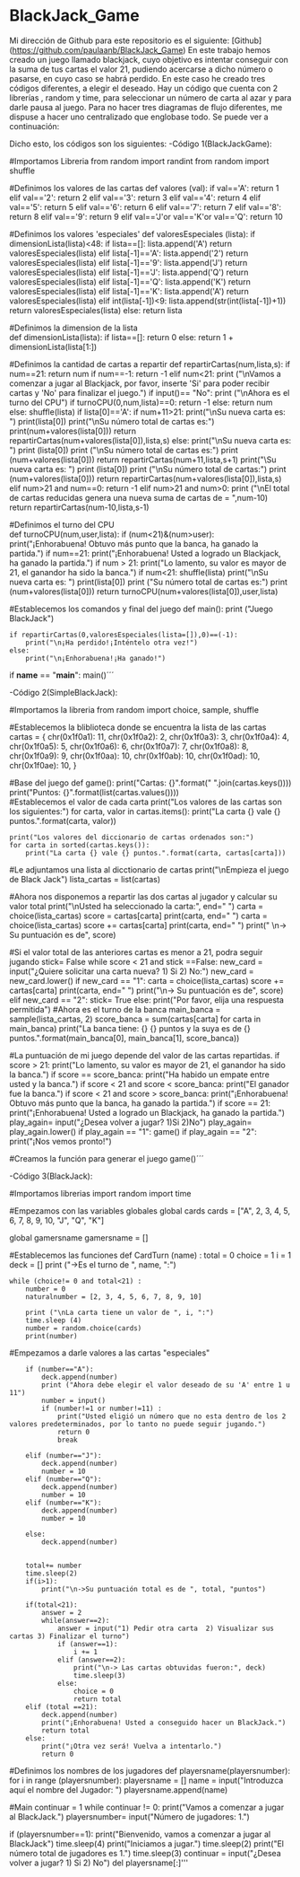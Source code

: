 # BlackJack_Game
Mi dirección de Github para este repositorio es el siguiente: [Github] (https://github.com/paulaanb/BlackJack_Game)
En este trabajo hemos creado un juego llamado blackjack, cuyo objetivo es intentar conseguir con la suma de tus cartas el valor 21, pudiendo acercarse a dicho número o pasarse, en cuyo caso se habrá perdido.
En este caso he creado tres códigos diferentes, a elegir el deseado. Hay un código que cuenta con 2 librerías , random y time, para seleccionar un número de carta al azar y para darle pausa al juego.
Para no hacer tres diagramas de flujo diferentes, me dispuse a hacer uno centralizado que englobase todo. Se puede ver a continuación:


Dicho esto, los códigos son los siguientes:
-Código 1(BlackJackGame):

#Importamos Libreria
from random import randint
from random import shuffle

#Definimos los valores de las cartas
def valores (val):
    if val=='A':
        return 1
    elif val=='2':
        return 2
    elif val=='3':
        return 3
    elif val=='4':
        return 4
    elif val=='5':
        return 5
    elif val=='6':
        return 6
    elif val=='7':
        return 7
    elif val=='8':
        return 8
    elif val=='9':
        return 9
    elif val=='J'or val=='K'or val=='Q':
       return 10

#Definimos los valores 'especiales'
def valoresEspeciales (lista):
        if dimensionLista(lista)<48:
            if lista==[]:
                lista.append('A')
                return valoresEspeciales(lista)
            elif lista[-1]=='A':
                lista.append('2')
                return valoresEspeciales(lista)
            elif lista[-1]=='9':
                lista.append('J')
                return valoresEspeciales(lista)
            elif lista[-1]=='J':
                lista.append('Q')
                return valoresEspeciales(lista)
            elif lista[-1]=='Q':
                lista.append('K')
                return valoresEspeciales(lista)
            elif lista[-1]=='K':
                lista.append('A')
                return valoresEspeciales(lista)
            elif int(lista[-1])<9:
                lista.append(str(int(lista[-1])+1))
                return valoresEspeciales(lista)
        else:
            return lista
            
#Definimos la dimension de la lista            
def dimensionLista(lista):
    if lista==[]:
        return 0
    else:
        return 1 + dimensionLista(lista[1:])
    
#Definimos la cantidad de cartas a repartir
def repartirCartas(num,lista,s):
        if num==21:
            return num
        if num==-1:
            return -1 
        elif num<21:
            print ("\nVamos a comenzar a jugar al Blackjack, por favor, inserte 'Si' para poder recibir cartas y 'No' para finalizar el juego.")
            if input()== "No":
                print ("\nAhora es el turno del CPU")
                if turnoCPU(0,num,lista)==0:
                    return -1
                else:
                    return num
            else:
                shuffle(lista)
                if lista[0]=='A':
                    if num+11>21:
                        print("\nSu nueva carta es: ")
                        print(lista[0])
                        print("\nSu número total de cartas es:")
                        print(num+valores(lista[0]))
                        return repartirCartas(num+valores(lista[0]),lista,s)
                    else:
                        print("\nSu nueva carta es: ")
                        print (lista[0])
                        print ("\nSu número total de cartas es:")
                        print (num+valores(lista[0]))
                        return repartirCartas(num+11,lista,s+1)
                print("\Su nueva carta es: ")
                print (lista[0])
                print ("\nSu número total de cartas:")
                print (num+valores(lista[0]))
                return repartirCartas(num+valores(lista[0]),lista,s)
        elif num>21 and num==0:
            return -1
        elif num>21 and num>0:
            print ("\nEl total de cartas reducidas genera una nueva suma de cartas de = ",num-10)
            return repartirCartas(num-10,lista,s-1)
 
 #Definimos el turno del CPU            
def turnoCPU(num,user,lista):
        if (num<21)&(num>user):
            print("¡Enhorabuena! Obtuvo más punto que la banca, ha ganado la partida.")
        if num==21:
            print("¡Enhorabuena! Usted a logrado un Blackjack, ha ganado la partida.")
        if num > 21:
            print("Lo lamento, su valor es mayor de 21, el ganandor ha sido la banca.")
        if num<21:
            shuffle(lista)
            print("\nSu nueva carta es: ")
            print(lista[0])
            print ("Su número total de cartas es:")
            print (num+valores(lista[0]))
            return turnoCPU(num+valores(lista[0]),user,lista)

#Establecemos los comandos y final del juego
def main():
    print ("Juego BlackJack")

    if repartirCartas(0,valoresEspeciales(lista=[]),0)==(-1):
        print("\n¡Ha perdido!¡Inténtelo otra vez!")
    else:
        print("\n¡Enhorabuena!¡Ha ganado!")
if __name__ == "__main__":
    main()´´´                       

-Código 2(SimpleBlackJack):

#Importamos la libreria
from random import choice, sample, shuffle

#Establecemos la bliblioteca donde se encuentra la lista de las cartas
cartas = {
    chr(0x1f0a1): 11,
    chr(0x1f0a2): 2,
    chr(0x1f0a3): 3,
    chr(0x1f0a4): 4,
    chr(0x1f0a5): 5,
    chr(0x1f0a6): 6,
    chr(0x1f0a7): 7,
    chr(0x1f0a8): 8,
    chr(0x1f0a9): 9,
    chr(0x1f0aa): 10,
    chr(0x1f0ab): 10,
    chr(0x1f0ad): 10,
    chr(0x1f0ae): 10,
}

#Base del juego
def game():
    print("Cartas: {}".format(" ".join(cartas.keys())))
    print("Puntos: {}".format(list(cartas.values())))       
#Establecemos el valor de cada carta
    print("Los valores de las cartas son los siguientes:")
    for carta, valor in cartas.items():
        print("La carta {} vale {} puntos.".format(carta, valor))
    
    print("Los valores del diccionario de cartas ordenados son:")
    for carta in sorted(cartas.keys()):
        print("La carta {} vale {} puntos.".format(carta, cartas[carta]))

#Le adjuntamos una lista al dicctionario de cartas
    print("\nEmpieza el juego de Black Jack")
    lista_cartas = list(cartas)
    
#Ahora nos disponemos a repartir las dos cartas al jugador y calcular su valor total
    print("\nUsted ha seleccionado la carta:", end=" ")
    carta = choice(lista_cartas)
    score = cartas[carta]
    print(carta, end=" ")
    carta = choice(lista_cartas)
    score += cartas[carta]
    print(carta, end=" ")
    print(" \n-> Su puntuación es de", score)

#Si el valor total de las anteriores cartas es menor a 21, podra seguir jugando
    stick= False
    while score < 21 and stick ==False:
        new_card = input("¿Quiere solicitar una carta nueva? 1) Si 2) No:")
        new_card = new_card.lower()
        if new_card == "1":
            carta = choice(lista_cartas)
            score += cartas[carta]
            print(carta, end=" ")
            print("\n-> Su puntuación es de", score)
        elif new_card == "2":
            stick= True
        else:
            print("Por favor, elija una respuesta permitida")
#Ahora es el turno de la banca
    main_banca = sample(lista_cartas, 2)
    score_banca = sum(cartas[carta] for carta in main_banca)
    print("La banca tiene: {} {} puntos y la suya es de {} puntos.".format(main_banca[0], main_banca[1], score_banca))

#La puntuación de mi juego depende del valor de las cartas repartidas.
    if score > 21:
        print("Lo lamento, su valor es mayor de 21, el ganandor ha sido la banca.")
    if score == score_banca:
        print("Ha habido un empate entre usted y la banca.")
    if score < 21 and score < score_banca:
        print("El ganador fue la banca.")
    if score < 21 and score > score_banca:
        print("¡Enhorabuena! Obtuvo más punto que la banca, ha ganado la partida.")
    if score == 21:
        print("¡Enhorabuena! Usted a logrado un Blackjack, ha ganado la partida.")
    play_again= input("¿Desea volver a jugar? 1)Si 2)No")
    play_again= play_again.lower()
    if play_again == "1":
        game()
    if play_again == "2":
        print("¡Nos vemos pronto!")

#Creamos la función para generar el juego
game()´´´

-Código 3(BlackJack):

#Importamos librerias
import random
import time

#Empezamos con las variables globales 
global cards
cards = ["A", 2, 3, 4, 5, 6, 7, 8, 9, 10, "J", "Q", "K"]

global gamersname
gamersname = []

#Establecemos las funciones
def CardTurn (name) :
    total = 0
    choice = 1
    i = 1
    deck = []
    print ("->Es el turno de ", name, ":")
    
    while (choice!= 0 and total<21) :
        number = 0
        naturalnumber = [2, 3, 4, 5, 6, 7, 8, 9, 10]
        
        print ("\nLa carta tiene un valor de ", i, ":")
        time.sleep (4)
        number = random.choice(cards)
        print(number)
        
#Empezamos a darle valores a las cartas "especiales"

        if (number=="A"):
            deck.append(number)
            print ("Ahora debe elegir el valor deseado de su 'A' entre 1 u 11")
            number = input()
            if (number!=1 or number!=11) :
                print("Usted eligió un número que no esta dentro de los 2 valores predeterminados, por lo tanto no puede seguir jugando.")
                return 0
                break
        
        elif (number=="J"):
            deck.append(number)
            number = 10
        elif (number=="Q"):
            deck.append(number)
            number = 10
        elif (number=="K"):
            deck.append(number)
            number = 10
            
        else:
            deck.append(number)
        
        
        total+= number
        time.sleep(2)
        if(i>1):
            print("\n->Su puntuación total es de ", total, "puntos")
        
        if(total<21):
            answer = 2
            while(answer==2):
                answer = input("1) Pedir otra carta  2) Visualizar sus cartas 3) Finalizar el turno")
                if (answer==1):
                    i += 1
                elif (answer==2):
                    print("\n-> Las cartas obtuvidas fueron:", deck)
                    time.sleep(3)
                else:
                    choice = 0
                    return total
        elif (total ==21):
            deck.append(number)
            print("¡Enhorabuena! Usted a conseguido hacer un BlackJack.")
            return total
        else:
            print("¡Otra vez será! Vuelva a intentarlo.")
            return 0

#Definimos los nombres de los jugadores
def playersname(playersnumber):
    for i in range (playersnumber):
        playersname = []
        name = input("Introduzca aquí el nombre del Jugador: ")
        playersname.append(name)

#Main
continuar = 1
while continuar != 0:
    print("Vamos a comenzar a jugar al BlackJack.")
    playersnumber= input("Número de jugadores: 1.")
 
if (playersnumber==1):
    print("Bienvenido, vamos a comenzar a jugar al BlackJack")
    time.sleep(4)
    print("Iniciamos a jugar.")
    time.sleep(2)
    print("El número total de jugadores es 1.")
    time.sleep(3)
    continuar = input("¿Desea volver a jugar? 1) Si 2) No")
    del playersname[:]'''

